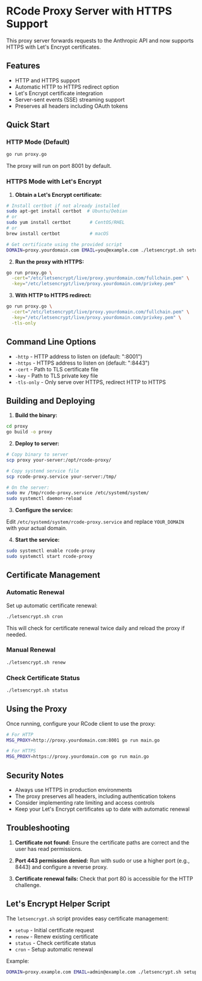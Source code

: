 # RCode Proxy Server with HTTPS Support

This proxy server forwards requests to the Anthropic API and now supports HTTPS with Let's Encrypt certificates.

## Features

- HTTP and HTTPS support
- Automatic HTTP to HTTPS redirect option
- Let's Encrypt certificate integration
- Server-sent events (SSE) streaming support
- Preserves all headers including OAuth tokens

## Quick Start

### HTTP Mode (Default)

```bash
go run proxy.go
```

The proxy will run on port 8001 by default.

### HTTPS Mode with Let's Encrypt

1. **Obtain a Let's Encrypt certificate:**

```bash
# Install certbot if not already installed
sudo apt-get install certbot  # Ubuntu/Debian
# or
sudo yum install certbot       # CentOS/RHEL
# or
brew install certbot           # macOS

# Get certificate using the provided script
DOMAIN=proxy.yourdomain.com EMAIL=you@example.com ./letsencrypt.sh setup
```

2. **Run the proxy with HTTPS:**

```bash
go run proxy.go \
  -cert="/etc/letsencrypt/live/proxy.yourdomain.com/fullchain.pem" \
  -key="/etc/letsencrypt/live/proxy.yourdomain.com/privkey.pem"
```

3. **With HTTP to HTTPS redirect:**

```bash
go run proxy.go \
  -cert="/etc/letsencrypt/live/proxy.yourdomain.com/fullchain.pem" \
  -key="/etc/letsencrypt/live/proxy.yourdomain.com/privkey.pem" \
  -tls-only
```

## Command Line Options

- `-http` - HTTP address to listen on (default: ":8001")
- `-https` - HTTPS address to listen on (default: ":8443")
- `-cert` - Path to TLS certificate file
- `-key` - Path to TLS private key file
- `-tls-only` - Only serve over HTTPS, redirect HTTP to HTTPS

## Building and Deploying

1. **Build the binary:**

```bash
cd proxy
go build -o proxy
```

2. **Deploy to server:**

```bash
# Copy binary to server
scp proxy your-server:/opt/rcode-proxy/

# Copy systemd service file
scp rcode-proxy.service your-server:/tmp/

# On the server:
sudo mv /tmp/rcode-proxy.service /etc/systemd/system/
sudo systemctl daemon-reload
```

3. **Configure the service:**

Edit `/etc/systemd/system/rcode-proxy.service` and replace `YOUR_DOMAIN` with your actual domain.

4. **Start the service:**

```bash
sudo systemctl enable rcode-proxy
sudo systemctl start rcode-proxy
```

## Certificate Management

### Automatic Renewal

Set up automatic certificate renewal:

```bash
./letsencrypt.sh cron
```

This will check for certificate renewal twice daily and reload the proxy if needed.

### Manual Renewal

```bash
./letsencrypt.sh renew
```

### Check Certificate Status

```bash
./letsencrypt.sh status
```

## Using the Proxy

Once running, configure your RCode client to use the proxy:

```bash
# For HTTP
MSG_PROXY=http://proxy.yourdomain.com:8001 go run main.go

# For HTTPS
MSG_PROXY=https://proxy.yourdomain.com go run main.go
```

## Security Notes

- Always use HTTPS in production environments
- The proxy preserves all headers, including authentication tokens
- Consider implementing rate limiting and access controls
- Keep your Let's Encrypt certificates up to date with automatic renewal

## Troubleshooting

1. **Certificate not found:** Ensure the certificate paths are correct and the user has read permissions.

2. **Port 443 permission denied:** Run with sudo or use a higher port (e.g., 8443) and configure a reverse proxy.

3. **Certificate renewal fails:** Check that port 80 is accessible for the HTTP challenge.

## Let's Encrypt Helper Script

The `letsencrypt.sh` script provides easy certificate management:

- `setup` - Initial certificate request
- `renew` - Renew existing certificate
- `status` - Check certificate status
- `cron` - Setup automatic renewal

Example:
```bash
DOMAIN=proxy.example.com EMAIL=admin@example.com ./letsencrypt.sh setup
```